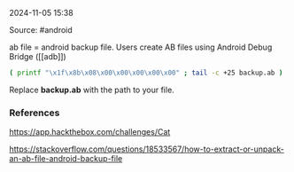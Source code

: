 
2024-11-05 15:38

Source: #android 

ab file = android backup file. Users create AB files using Android Debug Bridge ([[adb]])

```bash
( printf "\x1f\x8b\x08\x00\x00\x00\x00\x00" ; tail -c +25 backup.ab ) |  tar xfvz -
```

Replace **backup.ab** with the path to your file.
### References
https://app.hackthebox.com/challenges/Cat

https://stackoverflow.com/questions/18533567/how-to-extract-or-unpack-an-ab-file-android-backup-file